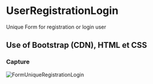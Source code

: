 # UserRegistrationLogin
Unique Form for registration or login user

## Use of Bootstrap (CDN), HTML et CSS

### Capture
![FormUniqueRegistrationLogin](https://user-images.githubusercontent.com/52313745/93261661-4eae5800-f7a3-11ea-9ccf-641eb764ff6b.PNG)
